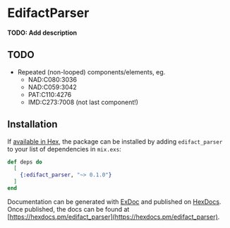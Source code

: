 # EdifactParser

**TODO: Add description**

## TODO

 * Repeated (non-looped) components/elements, eg.
    - NAD:C080:3036
    - NAD:C059:3042
    - PAT:C110:4276
    - IMD:C273:7008 (not last component!)

## Installation

If [available in Hex](https://hex.pm/docs/publish), the package can be installed
by adding `edifact_parser` to your list of dependencies in `mix.exs`:

```elixir
def deps do
  [
    {:edifact_parser, "~> 0.1.0"}
  ]
end
```

Documentation can be generated with [ExDoc](https://github.com/elixir-lang/ex_doc)
and published on [HexDocs](https://hexdocs.pm). Once published, the docs can
be found at [https://hexdocs.pm/edifact_parser](https://hexdocs.pm/edifact_parser).

